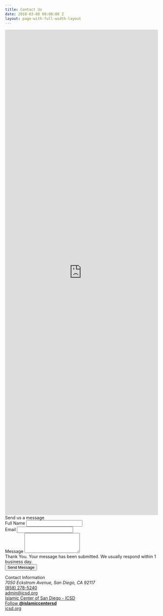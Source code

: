 ```yaml
---
title: Contact Us
date: 2018-03-08 00:00:00 Z
layout: page-with-full-width-layout
---
```


<div class="row">
  <div class="col-12">
    <div class="google-map" style="width: 100%; height:40vh"><iframe frameborder="0" style="border:0;width: 100%; height:100%" src="https://www.google.com/maps/embed/v1/place?key=AIzaSyA0Dx_boXQiwvdz8sJHoYeZNVTdoWONYkU&amp;q=place_id:ChIJ1RcGbRlU2YAR2EVpZ2Hgl6w"></iframe></div>
  </div>
</div>
<div class="row">
  <div class="col-md-6 pt-5">
    <div class="h5 pb-3"> Send us a message </div>  
    <form action="https://docs.google.com/forms/u/1/d/e/1FAIpQLSeAFuW3BhJnp9Qlkqen75faknvK-FmKKD4yxTUSpQ_rdmm49w/formResponse" method="POST">
      <div class="form-row">
        <div class="form-group col-md-6">
          <label for="name">Full Name</label>
          <input type="text" class="form-control" id="name" name="entry.469970888">
        </div>
        <div class="form-group col-md-6">
          <label for="email">Email</label>
          <input type="email" class="form-control" id="email" name="entry.1408708074">
        </div>
      </div>
      <div class="form-group">
        <label for="name">Message</label>
        <textarea class="form-control" id="message" name="entry.655979142" rows="4"></textarea>
      </div>
      <div class="g-recaptcha py-3" data-sitekey="6Le5vUwUAAAAAEMEmatuLIVrv6hNwuf2paZBntpk"></div>
      <div class="form-submit-message alert alert-success alert-dismissible fade show d-none" role="alert">
              Thank You. Your message has been submitted. We usually respond within 1 business day.
       </div>
      <span class="input-group-btn"><button type="submit" class="btn btn-primary">Send Message</button></span>
    </form>
  </div>
  <div class="col-md-6 px-5 pt-5">
      <div class="h5 pb-3"> Contact Information </div>  
        <div class="lh-200 align-baseline">
            <i class="font-large la la-map-marker float-left pr-3"></i>
            <address>7050 Eckstrom Avenue,
             San Diego, CA 92117</address>
        </div>
        <div class="pb-3 lh-200 align-baseline">
            <i class="font-large la la-phone float-left pr-3"></i>
            <a href="tel:+1-858-278-5240">(858) 278-5240</a>
        </div>          
        <div class="pb-3 lh-200 align-baseline">
            <i class="font-large la la-envelope float-left pr-3"></i>
            <a href="mailto:admin@icsd.org">admin@icsd.org</a>
        </div>
        <div class="pb-3 lh-200 align-baseline">
            <i class="font-large la la-facebook float-left pr-3" style="color:#4864B1"></i>
            <a title="Islamic Center of San Diego - ICSD" href="https://www.facebook.com/IslamicCenterSD/">Islamic Center of San Diego - ICSD</a>
        </div>         
        <div class="pb-3 lh-200 align-baseline">
            <i class="font-large la la-twitter float-left pr-3" style="color:#60AAED"></i>
            <a target="_blank" id="follow-button" title="Follow Islamic Center of SD (@islamiccentersd) on Twitter" href="https://twitter.com/intent/follow?original_referer=http%3A%2F%2Fwww.icsd.org%2F&amp;ref_src=twsrc%5Etfw&amp;region=follow_link&amp;screen_name=islamiccentersd&amp;tw_p=followbutton"><i></i><span class="label" id="l">Follow <b>@islamiccentersd</b></span></a>        </div>
        <div class="pb-3 lh-200 align-baseline">
            <i class="font-large la la-youtube-play float-left pr-3" style="color:#F9000E"></i>
            <a href="https://www.youtube.com/channel/UCu-7HnVhfTd-GPqCnGesG1A">icsd.org</a>
        </div> 
  </div>
</div>